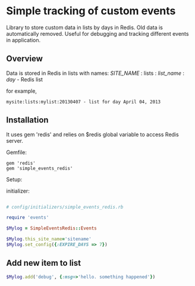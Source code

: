 # Simple tracking of custom events


Library to store custom data in lists by days in Redis.
Old data is automatically removed.
Useful for debugging and tracking different events in application.


## Overview
Data is stored in Redis in lists with names:
_SITE_NAME_ : lists : _list_name_ : _day_ - Redis list

for example,

    mysite:lists:mylist:20130407 - list for day April 04, 2013


## Installation

It uses gem 'redis' and relies on $redis global variable to access Redis server.

Gemfile:

    gem 'redis'
    gem 'simple_events_redis'



Setup:

initializer:

```ruby

# config/initializers/simple_events_redis.rb

require 'events'

$Mylog = SimpleEventsRedis::Events

$Mylog.this_site_name='sitename'
$Mylog.set_config({:EXPIRE_DAYS => 7})
```


## Add new item to list

```ruby
$Mylog.add('debug', {:msg=>'hello. something happened'})
```



